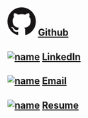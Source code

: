 <br><br>
## [![name](g.png)](https://www.google.com) [Github](https://github.com/jsshap)<br>
## [![name]()](https://www.google.com) [LinkedIn](https://www.linkedin.com/in/jacob-shapiro-3361261aa/)<br>
## [![name]()](https://www.google.com) [Email](mailto:jshapiro22@amherst.edu)<br>
## [![name]()](https://www.google.com) [Resume](JacobShapiro8-25-2020.pdf)<br>



